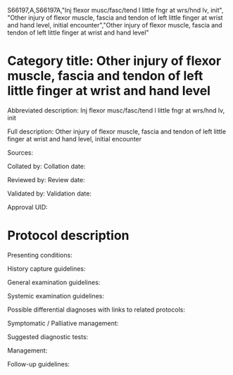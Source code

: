 S66197,A,S66197A,"Inj flexor musc/fasc/tend l little fngr at wrs/hnd lv, init", "Other injury of flexor muscle, fascia and tendon of left little finger at wrist and hand level, initial encounter","Other injury of flexor muscle, fascia and tendon of left little finger at wrist and hand level"
# Category title: Other injury of flexor muscle, fascia and tendon of left little finger at wrist and hand level

Abbreviated description: Inj flexor musc/fasc/tend l little fngr at wrs/hnd lv, init

Full description: Other injury of flexor muscle, fascia and tendon of left little finger at wrist and hand level, initial encounter

Sources:

Collated by:
Collation date:

Reviewed by:
Review date:

Validated by:
Validation date:

Approval UID:

# Protocol description

Presenting conditions:

History capture guidelines:

General examination guidelines:

Systemic examination guidelines:

Possible differential diagnoses with links to related protocols:

Symptomatic / Palliative management:

Suggested diagnostic tests:

Management:

Follow-up guidelines:
